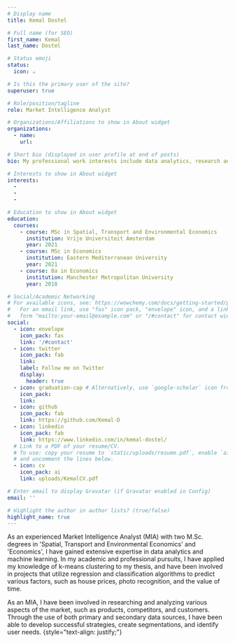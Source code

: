 ```yaml
---
# Display name
title: Kemal Dostel

# Full name (for SEO)
first_name: Kemal
last_name: Dostel

# Status emoji
status:
  icon: ☕️

# Is this the primary user of the site?
superuser: true

# Role/position/tagline
role: Market Intelligence Analyst

# Organizations/Affiliations to show in About widget
organizations:
  - name: 
    url:

# Short bio (displayed in user profile at end of posts)
bio: My professional work interests include data analytics, research and data science.

# Interests to show in About widget
interests:
  - 
  - 
  - 

# Education to show in About widget
education:
  courses:
    - course: MSc in Spatial, Transport and Environmental Economics
      institution: Vrije Universiteit Amsterdam
      year: 2021
    - course: MSc in Economics
      institution: Eastern Mediterranean University
      year: 2021
    - course: Ba in Economics
      institution: Manchester Metropolitan University
      year: 2018

# Social/Academic Networking
# For available icons, see: https://wowchemy.com/docs/getting-started/page-builder/#icons
#   For an email link, use "fas" icon pack, "envelope" icon, and a link in the
#   form "mailto:your-email@example.com" or "/#contact" for contact widget.
social:
  - icon: envelope
    icon_pack: fas
    link: '/#contact'
  - icon: twitter
    icon_pack: fab
    link: 
    label: Follow me on Twitter
    display:
      header: true
  - icon: graduation-cap # Alternatively, use `google-scholar` icon from `ai` icon pack
    icon_pack: 
    link: 
  - icon: github
    icon_pack: fab
    link: https://github.com/Kemal-D
  - icon: linkedin
    icon_pack: fab
    link: https://www.linkedin.com/in/kemal-dostel/
  # Link to a PDF of your resume/CV.
  # To use: copy your resume to `static/uploads/resume.pdf`, enable `ai` icons in `params.yaml`,
  # and uncomment the lines below.
  - icon: cv
    icon_pack: ai
    link: uploads/KemalCV.pdf

# Enter email to display Gravatar (if Gravatar enabled in Config)
email: ''

# Highlight the author in author lists? (true/false)
highlight_name: true
---
```


As an experienced Market Intelligence Analyst (MIA) with two M.Sc. degrees in 'Spatial, Transport and Environmental Economics' and 'Economics', I have gained extensive expertise in data analytics and machine learning. In my academic and professional pursuits, I have applied my knowledge of k-means clustering to my thesis, and have been involved in projects that utilize regression and classification algorithms to predict various factors, such as house prices, photo recognition, and the value of time.

As an MIA, I have been involved in researching and analyzing various aspects of the market, such as products, competitors, and customers. Through the use of both primary and secondary data sources, I have been able to develop successful strategies, create segmentations, and identify user needs.
{style="text-align: justify;"}
